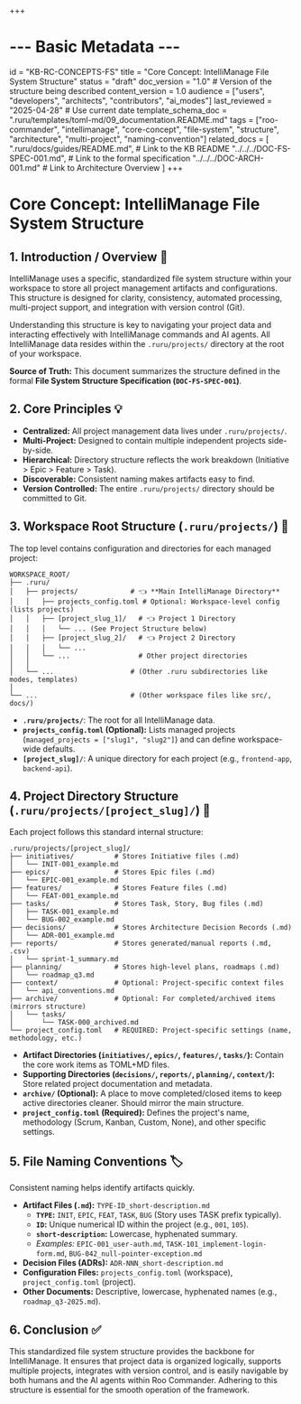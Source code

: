 +++
# --- Basic Metadata ---
id = "KB-RC-CONCEPTS-FS"
title = "Core Concept: IntelliManage File System Structure"
status = "draft"
doc_version = "1.0" # Version of the structure being described
content_version = 1.0
audience = ["users", "developers", "architects", "contributors", "ai_modes"]
last_reviewed = "2025-04-28" # Use current date
template_schema_doc = ".ruru/templates/toml-md/09_documentation.README.md"
tags = ["roo-commander", "intellimanage", "core-concept", "file-system", "structure", "architecture", "multi-project", "naming-convention"]
related_docs = [
    ".ruru/docs/guides/README.md", # Link to the KB README
    "../../../DOC-FS-SPEC-001.md", # Link to the formal specification
    "../../../DOC-ARCH-001.md" # Link to Architecture Overview
    ]
+++

# Core Concept: IntelliManage File System Structure

## 1. Introduction / Overview 🎯

IntelliManage uses a specific, standardized file system structure within your workspace to store all project management artifacts and configurations. This structure is designed for clarity, consistency, automated processing, multi-project support, and integration with version control (Git).

Understanding this structure is key to navigating your project data and interacting effectively with IntelliManage commands and AI agents. All IntelliManage data resides within the `.ruru/projects/` directory at the root of your workspace.

**Source of Truth:** This document summarizes the structure defined in the formal **File System Structure Specification (`DOC-FS-SPEC-001`)**.

## 2. Core Principles 💡

*   **Centralized:** All project management data lives under `.ruru/projects/`.
*   **Multi-Project:** Designed to contain multiple independent projects side-by-side.
*   **Hierarchical:** Directory structure reflects the work breakdown (Initiative > Epic > Feature > Task).
*   **Discoverable:** Consistent naming makes artifacts easy to find.
*   **Version Controlled:** The entire `.ruru/projects/` directory should be committed to Git.

## 3. Workspace Root Structure (`.ruru/projects/`) 🌳

The top level contains configuration and directories for each managed project:

```
WORKSPACE_ROOT/
├── .ruru/
│   ├── projects/             # 👈 **Main IntelliManage Directory**
│   │   ├── projects_config.toml # Optional: Workspace-level config (lists projects)
│   │   ├── [project_slug_1]/   # 👈 Project 1 Directory
│   │   │   └── ... (See Project Structure below)
│   │   ├── [project_slug_2]/   # 👈 Project 2 Directory
│   │   │   └── ...
│   │   └── ...                 # Other project directories
│   │
│   └── ...                   # (Other .ruru subdirectories like modes, templates)
│
└── ...                       # (Other workspace files like src/, docs/)
```

*   **`.ruru/projects/`**: The root for all IntelliManage data.
*   **`projects_config.toml` (Optional):** Lists managed projects (`managed_projects = ["slug1", "slug2"]`) and can define workspace-wide defaults.
*   **`[project_slug]/`**: A unique directory for each project (e.g., `frontend-app`, `backend-api`).

## 4. Project Directory Structure (`.ruru/projects/[project_slug]/`) 📂

Each project follows this standard internal structure:

```
.ruru/projects/[project_slug]/
├── initiatives/          # Stores Initiative files (.md)
│   └── INIT-001_example.md
├── epics/                # Stores Epic files (.md)
│   └── EPIC-001_example.md
├── features/             # Stores Feature files (.md)
│   └── FEAT-001_example.md
├── tasks/                # Stores Task, Story, Bug files (.md)
│   ├── TASK-001_example.md
│   └── BUG-002_example.md
├── decisions/            # Stores Architecture Decision Records (.md)
│   └── ADR-001_example.md
├── reports/              # Stores generated/manual reports (.md, .csv)
│   └── sprint-1_summary.md
├── planning/             # Stores high-level plans, roadmaps (.md)
│   └── roadmap_q3.md
├── context/              # Optional: Project-specific context files
│   └── api_conventions.md
├── archive/              # Optional: For completed/archived items (mirrors structure)
│   └── tasks/
│       └── TASK-000_archived.md
└── project_config.toml   # REQUIRED: Project-specific settings (name, methodology, etc.)
```

*   **Artifact Directories (`initiatives/`, `epics/`, `features/`, `tasks/`):** Contain the core work items as TOML+MD files.
*   **Supporting Directories (`decisions/`, `reports/`, `planning/`, `context/`):** Store related project documentation and metadata.
*   **`archive/` (Optional):** A place to move completed/closed items to keep active directories cleaner. Should mirror the main structure.
*   **`project_config.toml` (Required):** Defines the project's name, methodology (Scrum, Kanban, Custom, None), and other specific settings.

## 5. File Naming Conventions 🏷️

Consistent naming helps identify artifacts quickly.

*   **Artifact Files (`.md`):** `TYPE-ID_short-description.md`
    *   **`TYPE`:** `INIT`, `EPIC`, `FEAT`, `TASK`, `BUG` (Story uses TASK prefix typically).
    *   **`ID`:** Unique numerical ID within the project (e.g., `001`, `105`).
    *   **`short-description`:** Lowercase, hyphenated summary.
    *   *Examples:* `EPIC-001_user-auth.md`, `TASK-101_implement-login-form.md`, `BUG-042_null-pointer-exception.md`
*   **Decision Files (ADRs):** `ADR-NNN_short-description.md`
*   **Configuration Files:** `projects_config.toml` (workspace), `project_config.toml` (project).
*   **Other Documents:** Descriptive, lowercase, hyphenated names (e.g., `roadmap_q3-2025.md`).

## 6. Conclusion ✅

This standardized file system structure provides the backbone for IntelliManage. It ensures that project data is organized logically, supports multiple projects, integrates with version control, and is easily navigable by both humans and the AI agents within Roo Commander. Adhering to this structure is essential for the smooth operation of the framework.